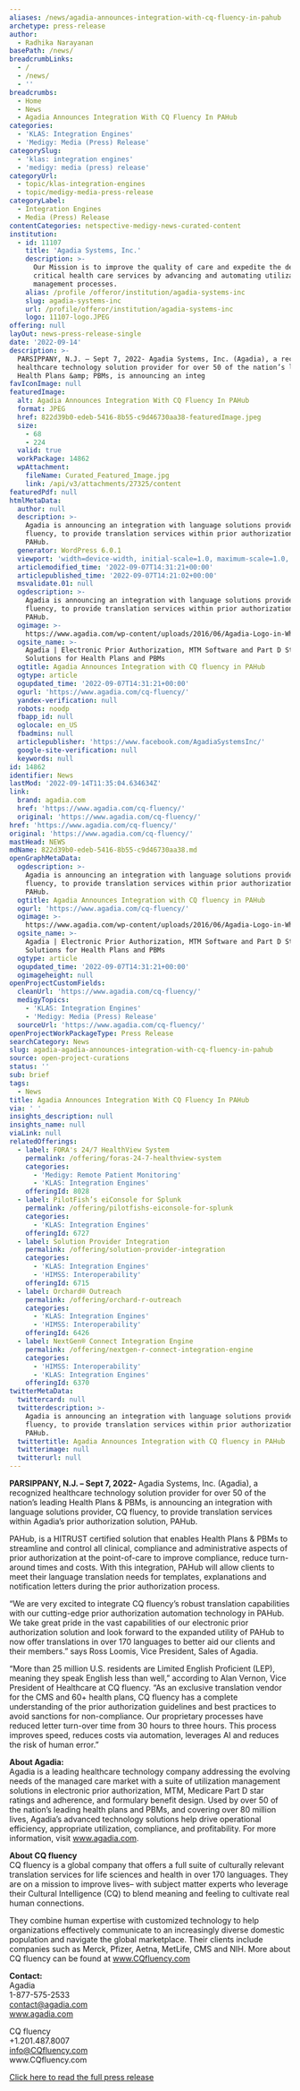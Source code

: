```yaml
---
aliases: /news/agadia-announces-integration-with-cq-fluency-in-pahub
archetype: press-release
author:
  - Radhika Narayanan
basePath: /news/
breadcrumbLinks:
  - /
  - /news/
  - ''
breadcrumbs:
  - Home
  - News
  - Agadia Announces Integration With CQ Fluency In PAHub
categories:
  - 'KLAS: Integration Engines'
  - 'Medigy: Media (Press) Release'
categorySlug:
  - 'klas: integration engines'
  - 'medigy: media (press) release'
categoryUrl:
  - topic/klas-integration-engines
  - topic/medigy-media-press-release
categoryLabel:
  - Integration Engines
  - Media (Press) Release
contentCategories: netspective-medigy-news-curated-content
institution:
  - id: 11107
    title: 'Agadia Systems, Inc.'
    description: >-
      Our Mission is to improve the quality of care and expedite the delivery of
      critical health care services by advancing and automating utilization
      management processes.
    alias: /profile /offeror/institution/agadia-systems-inc
    slug: agadia-systems-inc
    url: /profile/offeror/institution/agadia-systems-inc
    logo: 11107-logo.JPEG
offering: null
layOut: news-press-release-single
date: '2022-09-14'
description: >-
  PARSIPPANY, N.J. – Sept 7, 2022- Agadia Systems, Inc. (Agadia), a recognized
  healthcare technology solution provider for over 50 of the nation’s leading
  Health Plans &amp; PBMs, is announcing an integ
favIconImage: null
featuredImage:
  alt: Agadia Announces Integration With CQ Fluency In PAHub
  format: JPEG
  href: 822d39b0-edeb-5416-8b55-c9d46730aa38-featuredImage.jpeg
  size:
    - 68
    - 224
  valid: true
  workPackage: 14862
  wpAttachment:
    fileName: Curated_Featured_Image.jpg
    link: /api/v3/attachments/27325/content
featuredPdf: null
htmlMetaData:
  author: null
  description: >-
    Agadia is announcing an integration with language solutions provider, CQ
    fluency, to provide translation services within prior authorization tool,
    PAHub.
  generator: WordPress 6.0.1
  viewport: 'width=device-width, initial-scale=1.0, maximum-scale=1.0, user-scalable=0'
  articlemodified_time: '2022-09-07T14:31:21+00:00'
  articlepublished_time: '2022-09-07T14:21:02+00:00'
  msvalidate.01: null
  ogdescription: >-
    Agadia is announcing an integration with language solutions provider, CQ
    fluency, to provide translation services within prior authorization tool,
    PAHub.
  ogimage: >-
    https://www.agadia.com/wp-content/uploads/2016/06/Agadia-Logo-in-White-2016.png
  ogsite_name: >-
    Agadia | Electronic Prior Authorization, MTM Software and Part D Star Rating
    Solutions for Health Plans and PBMs
  ogtitle: Agadia Announces Integration with CQ fluency in PAHub
  ogtype: article
  ogupdated_time: '2022-09-07T14:31:21+00:00'
  ogurl: 'https://www.agadia.com/cq-fluency/'
  yandex-verification: null
  robots: noodp
  fbapp_id: null
  oglocale: en_US
  fbadmins: null
  articlepublisher: 'https://www.facebook.com/AgadiaSystemsInc/'
  google-site-verification: null
  keywords: null
id: 14862
identifier: News
lastMod: '2022-09-14T11:35:04.634634Z'
link:
  brand: agadia.com
  href: 'https://www.agadia.com/cq-fluency/'
  original: 'https://www.agadia.com/cq-fluency/'
href: 'https://www.agadia.com/cq-fluency/'
original: 'https://www.agadia.com/cq-fluency/'
mastHead: NEWS
mdName: 822d39b0-edeb-5416-8b55-c9d46730aa38.md
openGraphMetaData:
  ogdescription: >-
    Agadia is announcing an integration with language solutions provider, CQ
    fluency, to provide translation services within prior authorization tool,
    PAHub.
  ogtitle: Agadia Announces Integration with CQ fluency in PAHub
  ogurl: 'https://www.agadia.com/cq-fluency/'
  ogimage: >-
    https://www.agadia.com/wp-content/uploads/2016/06/Agadia-Logo-in-White-2016.png
  ogsite_name: >-
    Agadia | Electronic Prior Authorization, MTM Software and Part D Star Rating
    Solutions for Health Plans and PBMs
  ogtype: article
  ogupdated_time: '2022-09-07T14:31:21+00:00'
  ogimageheight: null
openProjectCustomFields:
  cleanUrl: 'https://www.agadia.com/cq-fluency/'
  medigyTopics:
    - 'KLAS: Integration Engines'
    - 'Medigy: Media (Press) Release'
  sourceUrl: 'https://www.agadia.com/cq-fluency/'
openProjectWorkPackageType: Press Release
searchCategory: News
slug: agadia-agadia-announces-integration-with-cq-fluency-in-pahub
source: open-project-curations
status: ''
sub: brief
tags:
  - News
title: Agadia Announces Integration With CQ Fluency In PAHub
via: ' '
insights_description: null
insights_name: null
viaLink: null
relatedOfferings:
  - label: FORA's 24/7 HealthView System
    permalink: /offering/foras-24-7-healthview-system
    categories:
      - 'Medigy: Remote Patient Monitoring'
      - 'KLAS: Integration Engines'
    offeringId: 8028
  - label: PilotFish’s eiConsole for Splunk
    permalink: /offering/pilotfishs-eiconsole-for-splunk
    categories:
      - 'KLAS: Integration Engines'
    offeringId: 6727
  - label: Solution Provider Integration
    permalink: /offering/solution-provider-integration
    categories:
      - 'KLAS: Integration Engines'
      - 'HIMSS: Interoperability'
    offeringId: 6715
  - label: Orchard® Outreach
    permalink: /offering/orchard-r-outreach
    categories:
      - 'KLAS: Integration Engines'
      - 'HIMSS: Interoperability'
    offeringId: 6426
  - label: NextGen® Connect Integration Engine
    permalink: /offering/nextgen-r-connect-integration-engine
    categories:
      - 'HIMSS: Interoperability'
      - 'KLAS: Integration Engines'
    offeringId: 6370
twitterMetaData:
  twittercard: null
  twitterdescription: >-
    Agadia is announcing an integration with language solutions provider, CQ
    fluency, to provide translation services within prior authorization tool,
    PAHub.
  twittertitle: Agadia Announces Integration with CQ fluency in PAHub
  twitterimage: null
  twitterurl: null
---
```

<p><strong>PARSIPPANY, N.J. – Sept 7, 2022- </strong>Agadia Systems, Inc. (Agadia), a recognized healthcare technology solution provider for over 50 of the nation’s leading Health Plans &amp; PBMs, is announcing an integration with language solutions provider, CQ fluency, to provide translation services within Agadia’s prior authorization solution, PAHub.</p><p>PAHub, is a HITRUST certified solution that enables Health Plans &amp; PBMs to streamline and control all clinical, compliance and administrative aspects of prior authorization at the point-of-care to improve compliance, reduce turn-around times and costs. With this integration, PAHub will allow clients to meet their language translation needs for templates, explanations and notification letters during the prior authorization process.</p><p>“We are very excited to integrate CQ fluency’s robust translation capabilities with our cutting-edge prior authorization automation technology in PAHub. We take great pride in the vast capabilities of our electronic prior authorization solution and look forward to the expanded utility of PAHub to now offer translations in over 170 languages to better aid our clients and their members.” says Ross Loomis, Vice President, Sales of Agadia.</p><p>“More than 25 million U.S. residents are Limited English Proficient (LEP), meaning they speak English less than well,” according to Alan Vernon, Vice President of Healthcare at CQ fluency. “As an exclusive translation vendor for the CMS and 60+ health plans, CQ fluency has a complete understanding of the prior authorization guidelines and best practices to avoid sanctions for non-compliance. Our proprietary processes have reduced letter turn-over time from 30 hours to three hours. This process improves speed, reduces costs via automation, leverages AI and reduces the risk of human error.”</p><p><strong>About Agadia:</strong><br>Agadia is a leading healthcare technology company addressing the evolving needs of the managed care market with a suite of utilization management solutions in electronic prior authorization, MTM, Medicare Part D star ratings and adherence, and formulary benefit design. Used by over 50 of the nation’s leading health plans and PBMs, and covering over 80 million lives, Agadia’s advanced technology solutions help drive operational efficiency, appropriate utilization, compliance, and profitability. For more information, visit <a href="https://www.agadia.com/">www.agadia.com</a>.</p><p><strong>About&nbsp;CQ fluency</strong><br>CQ fluency is a global company that offers a full suite of culturally relevant translation services for life sciences and health in over 170 languages. They are on a mission to improve lives– with subject matter experts who leverage their Cultural Intelligence (CQ) to blend meaning and feeling to cultivate real human connections.</p><p>They combine human expertise with customized technology to help organizations effectively communicate to an increasingly diverse domestic population and navigate the global marketplace. Their clients include companies such as Merck, Pfizer, Aetna, MetLife, CMS and NIH. More about CQ fluency can be found at&nbsp;<a href="https://nam12.safelinks.protection.outlook.com/?url=http%3A%2F%2Fwww.cqfluency.com%2F&amp;data=05%7C01%7Cvaleria.vallejo%40cqfluency.com%7C1da89d52228d43c0d98008da7fc43136%7C668afbb5c0034827aa5d797ad29d65b4%7C0%7C0%7C637962777868588214%7CUnknown%7CTWFpbGZsb3d8eyJWIjoiMC4wLjAwMDAiLCJQIjoiV2luMzIiLCJBTiI6Ik1haWwiLCJXVCI6Mn0%3D%7C3000%7C%7C%7C&amp;sdata=gh1OBO5ZYz8S8RqImU7apqIzubo6OhS8onjKF3T2P7c%3D&amp;reserved=0">www.CQfluency.com</a></p><p><strong>Contact:</strong><br>Agadia&nbsp;<br>1-877-575-2533<br><a href="mailto:contact@agadia.com">contact@agadia.com</a><br><a href="https://www.agadia.com/">www.agadia.com</a></p><p>CQ fluency<br>+1.201.487.8007<br><a href="mailto:info@CQfluency.com">info@CQfluency.com</a><br>www.CQfluency.com</p><p><a href="https://www.prnewswire.com/news-releases/agadia-systems-inc-announces-integration-with-cq-fluency-within-prior-authorization-solution-pahub-301619355.html?tc=eml_cleartime">Click here to read the full press release</a></p>